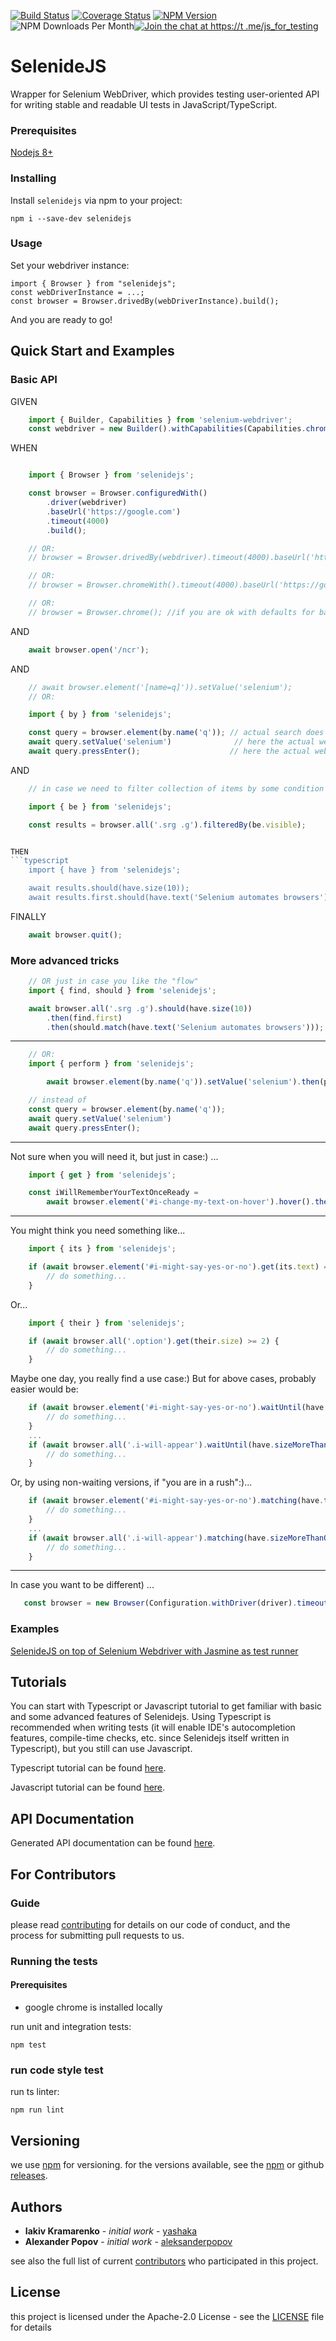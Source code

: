 [![Build Status](https://travis-ci.com/KnowledgeExpert/selenidejs.svg?branch=master)](https://travis-ci.com/KnowledgeExpert/selenidejs)
[![Coverage Status](https://coveralls.io/repos/github/KnowledgeExpert/selenidejs/badge.svg?branch=master)](https://coveralls.io/github/KnowledgeExpert/selenidejs?branch=master)
[![NPM Version](https://badge.fury.io/js/selenidejs.svg)](https://badge.fury.io/js/selenidejs)
![NPM Downloads Per Month](https://img.shields.io/npm/dm/selenidejs.svg)[![Join the chat at https://t
.me/js_for_testing](https://img.shields.io/badge/join%20chat-telegram-blue.svg)](https://t.me/js_for_testing)

# SelenideJS

Wrapper for Selenium WebDriver, which provides testing user-oriented API for writing stable and readable UI tests in
JavaScript/TypeScript.

### Prerequisites

[Nodejs 8+](https://nodejs.org/en/)

### Installing

Install `selenidejs` via npm to your project:

```
npm i --save-dev selenidejs
```

### Usage

Set your webdriver instance:

```
import { Browser } from "selenidejs";
const webDriverInstance = ...;
const browser = Browser.drivedBy(webDriverInstance).build();
```

And you are ready to go!

## Quick Start and Examples

### Basic API

GIVEN

```typescript
    import { Builder, Capabilities } from 'selenium-webdriver';
    const webdriver = new Builder().withCapabilities(Capabilities.chrome()).build()
```

WHEN

```typescript

    import { Browser } from 'selenidejs';

    const browser = Browser.configuredWith()
        .driver(webdriver)
        .baseUrl('https://google.com')
        .timeout(4000)
        .build();

    // OR:
    // browser = Browser.drivedBy(webdriver).timeout(4000).baseUrl('https://google.com').build();

    // OR:
    // browser = Browser.chromeWith().timeout(4000).baseUrl('https://google.com').build();

    // OR:
    // browser = Browser.chrome(); //if you are ok with defaults for baseUrl and timeout
```

AND
```typescript
    await browser.open('/ncr');
```

AND
```typescript
    // await browser.element('[name=q]')).setValue('selenium');
    // OR:

    import { by } from 'selenidejs';

    const query = browser.element(by.name('q')); // actual search does not start here, the element is lazy
    await query.setValue('selenium')              // here the actual webelement is found
    await query.pressEnter();                    // here the actual webelement is found again
```

AND
```typescript
    // in case we need to filter collection of items by some condition like visibility:

    import { be } from 'selenidejs';

    const results = browser.all('.srg .g').filteredBy(be.visible);


THEN
```typescript
    import { have } from 'selenidejs';

    await results.should(have.size(10));
    await results.first.should(have.text('Selenium automates browsers'));
```

FINALLY
```typescript
    await browser.quit();
```

### More advanced tricks

```typescript
    // OR just in case you like the "flow"
    import { find, should } from 'selenidejs';

    await browser.all('.srg .g').should(have.size(10))
        .then(find.first)
        .then(should.match(have.text('Selenium automates browsers')));
```

***

```typescript
    // OR:
    import { perform } from 'selenidejs';

        await browser.element(by.name('q')).setValue('selenium').then(perform.pressEnter);

    // instead of
    const query = browser.element(by.name('q'));
    await query.setValue('selenium')
    await query.pressEnter();
```

***

Not sure when you will need it, but just in case:) ...
```typescript
    import { get } from 'selenidejs';

    const iWillRememberYourTextOnceReady =
        await browser.element('#i-change-my-text-on-hover').hover().then(get.someText)
```

***

You might think you need something like...
```typescript
    import { its } from 'selenidejs';

    if (await browser.element('#i-might-say-yes-or-no').get(its.text) === 'yes') {
        // do something...
    }
```

Or...
```typescript
    import { their } from 'selenidejs';

    if (await browser.all('.option').get(their.size) >= 2) {
        // do something...
    }
```

Maybe one day, you really find a use case:) But for above cases, probably easier would be:
```typescript
    if (await browser.element('#i-might-say-yes-or-no').waitUntil(have.text('yes'))) {
        // do something...
    }
    ...
    if (await browser.all('.i-will-appear').waitUntil(have.sizeMoreThanOrEqual(2))) {
        // do something...
    }
```

Or, by using non-waiting versions, if "you are in a rush":)...
```typescript
    if (await browser.element('#i-might-say-yes-or-no').matching(have.text('yes'))) {
        // do something...
    }
    ...
    if (await browser.all('.i-will-appear').matching(have.sizeMoreThanOrEqual(2))) {
        // do something...
    }
```

***

In case you want to be different) ...
```typescript
   const browser = new Browser(Configuration.withDriver(driver).timeout(4000).build());
```

### Examples

[SelenideJS on top of Selenium Webdriver with Jasmine as test runner](https://github.com/KnowledgeExpert/selenidejs-webdriver-jasmine-example)

## Tutorials

You can start with Typescript or Javascript tutorial to get familiar with basic and some advanced features of Selenidejs.
 Using Typescript is recommended when writing tests (it will enable IDE's autocompletion features, compile-time checks,
etc. since Selenidejs itself written in Typescript), but you still can use Javascript.

Typescript tutorial can be found [here](./docs/TUTORIAL_TS.md).

Javascript tutorial can be found [here](./docs/TUTORIAL_JS.md).

## API Documentation

Generated API documentation can be found [here](./tsdocs/README.md).

## For Contributors

### Guide

please read [contributing](./docs/CONTRIBUTING.md) for details on our code of conduct, and the process for submitting
 pull requests to
 us.

### Running the tests

#### Prerequisites
- google chrome is installed locally

run unit and integration tests:

```
npm test
```

### run code style test

run ts linter:

```
npm run lint
```

## Versioning

we use [npm](https://www.npmjs.com/) for versioning. for the versions available, see the [npm](https://www.npmjs.com/package/selenidejs#versions) or github [releases](https://github.com/knowledgeexpert/selenidejs/releases).

## Authors

* **Iakiv Kramarenko** - *initial work* - [yashaka](https://github.com/yashaka)
* **Alexander Popov** - *initial work* - [aleksanderpopov](https://github.com/aleksanderpopov)

see also the full list of current [contributors](https://github.com/knowledgeexpert/selenidejs/contributors) who participated in this project.

## License

this project is licensed under the Apache-2.0 License - see the [LICENSE](LICENSE.md) file for details
